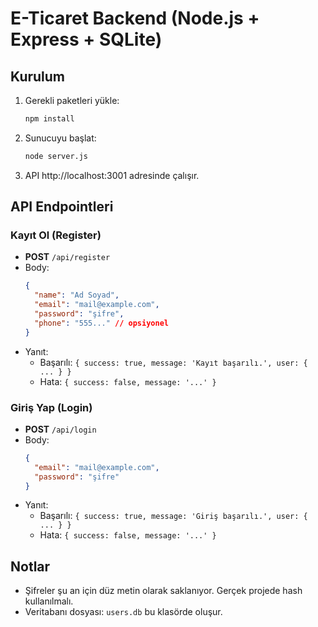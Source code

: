 # E-Ticaret Backend (Node.js + Express + SQLite)

## Kurulum

1. Gerekli paketleri yükle:
   ```bash
   npm install
   ```

2. Sunucuyu başlat:
   ```bash
   node server.js
   ```

3. API http://localhost:3001 adresinde çalışır.

## API Endpointleri

### Kayıt Ol (Register)
- **POST** `/api/register`
- Body:
  ```json
  {
    "name": "Ad Soyad",
    "email": "mail@example.com",
    "password": "şifre",
    "phone": "555..." // opsiyonel
  }
  ```
- Yanıt:
  - Başarılı: `{ success: true, message: 'Kayıt başarılı.', user: { ... } }`
  - Hata: `{ success: false, message: '...' }`

### Giriş Yap (Login)
- **POST** `/api/login`
- Body:
  ```json
  {
    "email": "mail@example.com",
    "password": "şifre"
  }
  ```
- Yanıt:
  - Başarılı: `{ success: true, message: 'Giriş başarılı.', user: { ... } }`
  - Hata: `{ success: false, message: '...' }`

## Notlar
- Şifreler şu an için düz metin olarak saklanıyor. Gerçek projede hash kullanılmalı.
- Veritabanı dosyası: `users.db` bu klasörde oluşur. 